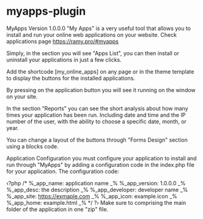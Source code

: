 # myapps-plugin
MyApps Version 1.0.0.0
"My Apps" is a very useful tool that allows you to install and run your online web applications on your website.
Check applications page https://ramy.pro/#myapps

Simply, in the section you will see "Apps List", you can then install or uninstall your applications in just a few clicks.


Add the shortcode [my_online_apps] on any page or in the theme template to display the buttons for the installed applications.


By pressing on the application button you will see it running on the window on your site.


In the section "Reports" you can see the short analysis about how many times your application has been run. Including date and time and the IP number of the user, with the ability to choose a specific date, month, or year.


You can change a layout of the buttons through "Forms Design" section using a blocks code.


Application Configuration
you must configure your application to install and run through "MyApps" by adding a configuration code in the index.php file for your application.
The configuration code:

‹?php
/*
%_app_name: application name _%
%_app_version: 1.0.0.0 _%
%_app_desc: the description _%
%_app_developer: developer name _%
%_app_site: https://exmaple.com _%
%_app_icon: example.icon _%
%_app_home: example.html _%
*/
?›
Make sure to comprising the main folder of the application in one "zip" file.
